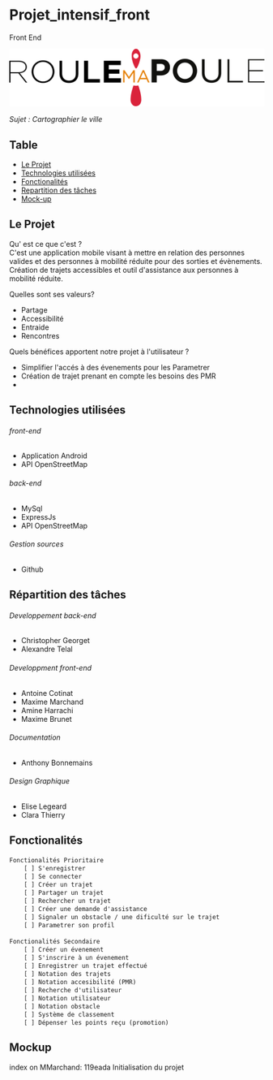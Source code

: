 # Projet_intensif_front
Front End

![Mosaic](ressources/logo.png)

*Sujet : Cartographier le ville*

## Table

- [Le Projet](#projet)
- [Technologies utilisées](#technologies-utilisees)
- [Fonctionalités](#fonctionalites)
- [Repartition des tâches](#repartition-des-taches)
- [Mock-up](#mockup)

## Le Projet
Qu' est ce que c'est ?   
 C'est une application mobile visant à mettre en relation des personnes valides et des personnes à mobilité réduite pour des sorties et évènements. Création de trajets accessibles et outil d'assistance aux personnes à mobilité réduite.


Quelles sont ses valeurs?   
- Partage   
- Accessibilité
- Entraide
- Rencontres

Quels bénéfices apportent notre projet à l'utilisateur ?   
- Simplifier l'accés à des évenements pour les Parametrer
- Création de trajet prenant en compte les besoins des PMR
-


## Technologies utilisées
###### front-end
  - Application Android
  - API OpenStreetMap

###### back-end
  - MySql
  - ExpressJs
  - API OpenStreetMap

###### Gestion sources
  - Github

## Répartition des tâches

###### Developpement back-end
- Christopher Georget
- Alexandre Telal

###### Developpment front-end
- Antoine Cotinat
- Maxime Marchand
- Amine Harrachi
- Maxime Brunet

###### Documentation
- Anthony Bonnemains

###### Design Graphique
- Elise Legeard
- Clara Thierry

## Fonctionalités
```
Fonctionalités Prioritaire
    [ ] S'enregistrer
    [ ] Se connecter
    [ ] Créer un trajet
    [ ] Partager un trajet
    [ ] Rechercher un trajet
    [ ] Créer une demande d'assistance
    [ ] Signaler un obstacle / une dificulté sur le trajet
    [ ] Parametrer son profil

Fonctionalités Secondaire
    [ ] Créer un évenement
    [ ] S'inscrire à un évenement
    [ ] Enregistrer un trajet effectué
    [ ] Notation des trajets
    [ ] Notation accesibilité (PMR)
    [ ] Recherche d'utilisateur
    [ ] Notation utilisateur
    [ ] Notation obstacle
    [ ] Système de classement
    [ ] Dépenser les points reçu (promotion)
```

## Mockup
index on MMarchand: 119eada Initialisation du projet
